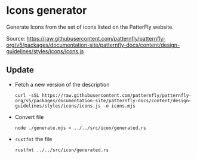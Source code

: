 # Icons generator

Generate Icons from the set of icons listed on the PatterFly website.

Source: https://raw.githubusercontent.com/patternfly/patternfly-org/v5/packages/documentation-site/patternfly-docs/content/design-guidelines/styles/icons/icons.js

## Update

* Fetch a new version of the description

  ```shell
  curl -sSL https://raw.githubusercontent.com/patternfly/patternfly-org/v5/packages/documentation-site/patternfly-docs/content/design-guidelines/styles/icons/icons.js -o icons.mjs
  ```

* Convert file

  ```shell
  node ./generate.mjs > ../../src/icon/generated.rs
  ```

* `rustfmt` the file

  ```shell
  rustfmt ../../src/icon/generated.rs
  ```